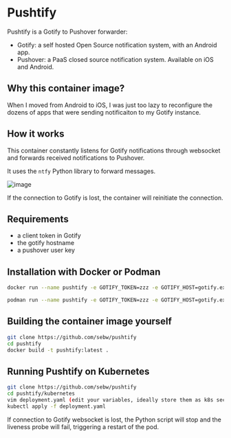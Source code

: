 # Pushtify

Pushtify is a Gotify to Pushover forwarder:

- Gotify: a self hosted Open Source notification system, with an Android app.
- Pushover: a PaaS closed source notification system. Available on iOS and Android.

## Why this container image?

When I moved from Android to iOS, I was just too lazy to reconfigure the dozens of apps that were sending notificaiton to my Gotify instance.

## How it works

This container constantly listens for Gotify notifications through websocket and forwards received notifications to Pushover. 

It uses the `ntfy` Python library to forward messages.

![image](https://github.com/sebw/pushtify/assets/2285094/3416109e-2a5a-4260-8b84-5baade964b10)

If the connection to Gotify is lost, the container will reinitiate the connection.

## Requirements

- a client token in Gotify
- the gotify hostname
- a pushover user key

## Installation with Docker or Podman

```bash
docker run --name pushtify -e GOTIFY_TOKEN=zzz -e GOTIFY_HOST=gotify.example.org -e PUSHOVER_USERKEY=xxx ghcr.io/sebw/pushtify:latest
```

```bash
podman run --name pushtify -e GOTIFY_TOKEN=zzz -e GOTIFY_HOST=gotify.example.org -e PUSHOVER_USERKEY=xxx ghcr.io/sebw/pushtify:latest
```

## Building the container image yourself

```bash
git clone https://github.com/sebw/pushtify
cd pushtify
docker build -t pushtify:latest .
```

## Running Pushtify on Kubernetes

```bash
git clone https://github.com/sebw/pushtify
cd pushtify/kubernetes
vim deployment.yaml (edit your variables, ideally store them as k8s secrets)
kubectl apply -f deployment.yaml
```

If connection to Gotify websocket is lost, the Python script will stop and the liveness probe will fail, triggering a restart of the pod.
